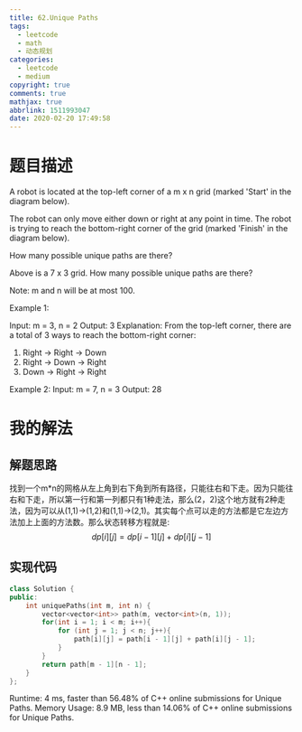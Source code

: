 ```yaml
---
title: 62.Unique Paths
tags:
  - leetcode
  - math
  - 动态规划
categories:
  - leetcode
  - medium
copyright: true
comments: true
mathjax: true
abbrlink: 1511993047
date: 2020-02-20 17:49:58
---
```

# 题目描述
A robot is located at the top-left corner of a m x n grid (marked 'Start' in the diagram below).

The robot can only move either down or right at any point in time. The robot is trying to reach the bottom-right corner of the grid (marked 'Finish' in the diagram below).

How many possible unique paths are there?


Above is a 7 x 3 grid. How many possible unique paths are there?

Note: m and n will be at most 100.

Example 1:

Input: m = 3, n = 2
Output: 3
Explanation:
From the top-left corner, there are a total of 3 ways to reach the bottom-right corner:
1. Right -> Right -> Down
2. Right -> Down -> Right
3. Down -> Right -> Right

Example 2:
Input: m = 7, n = 3
Output: 28
# 我的解法
## 解题思路
找到一个m*n的网格从左上角到右下角到所有路径，只能往右和下走。因为只能往右和下走，所以第一行和第一列都只有1种走法，那么(2，2)这个地方就有2种走法，因为可以从(1,1)->(1,2)和(1,1)->(2,1)。其实每个点可以走的方法都是它左边方法加上上面的方法数。那么状态转移方程就是:
$$ dp[i][j] = dp[i-1][j] + dp[i][j-1] $$
## 实现代码
```C++
class Solution {
public:
    int uniquePaths(int m, int n) {
        vector<vector<int>> path(m, vector<int>(n, 1));
        for(int i = 1; i < m; i++){
            for (int j = 1; j < n; j++){
                path[i][j] = path[i - 1][j] + path[i][j - 1];
            }
        }
        return path[m - 1][n - 1];
    }
};
```
Runtime: 4 ms, faster than 56.48% of C++ online submissions for Unique Paths.
Memory Usage: 8.9 MB, less than 14.06% of C++ online submissions for Unique Paths.
